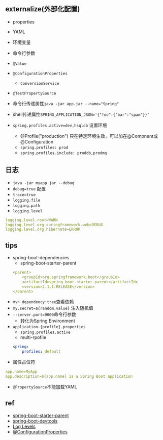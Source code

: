 
## externalize(外部化配置)
+ properties
+ YAML
+ 环境变量
+ 命令行参数
+ `@Value`
+ `@ConfigurationProperties`
    - `ConversionService`

+ `@TestPropertySource`
+ 命令行传递属性`java -jar app.jar --name="Spring"`
+ shell传递属性`SPRING_APPLICATION_JSON='{"foo":{"bar":"spam"}}'`
+ `spring.profiles.active=dev,hsqldb` 设置环境
    - @Profile("production") 只在特定环境生效，可以加在@Compnent或@Configuration
    - `spring.profiles: prod`
    - `spring.profiles.include: proddb,prodmq`
## 日志
+ `java -jar myapp.jar --debug`
+ `debug=true` 配置
+ `trace=true`
+ `logging.file`
+ `logging.path`
+ `logging.level`
```yaml
logging.level.root=WARN
logging.level.org.springframework.web=DEBUG
logging.level.org.hibernate=ERROR
```
## tips
+ spring-boot-dependencies
    + spring-boot-starter-parent
    ```yaml
    <parent>
        <groupId>org.springframework.boot</groupId>
        <artifactId>spring-boot-starter-parent</artifactId>
        <version>2.1.1.RELEASE</version>
    </parent>
   ```
+ `mvn dependency:tree`查看依赖
+ `my.secret=${random.value}` 注入随机值
+ `--server.port=9000`命令行参数
    - 转化为Spring Environment
+ `application-{profile}.properties`
    - `spring.profiles.active`
    - multi-rpofile
    ```yaml
    spring:
        profiles: default
    ```
+ 属性占位符
```yml
app.name=MyApp
app.description=${app.name} is a Spring Boot application
```

+ `@PropertySource`不能加载YAML

## ref
+ [spring-boot-starter-parent](https://www.jianshu.com/p/628acadbe3d8)
+ [spring-boot-devtools](http://blog.didispace.com/books/spring-boot-reference/III.%20Using%20Spring%20Boot/20.1%20Property%20defaults.html)
+ [Log Levels](https://docs.spring.io/spring-boot/docs/1.4.1.RELEASE/reference/htmlsingle/#boot-features-custom-log-levels)
+ [@ConfigurationProperties](https://docs.spring.io/spring-boot/docs/1.4.1.RELEASE/reference/htmlsingle/#boot-features-external-config-typesafe-configuration-properties)
